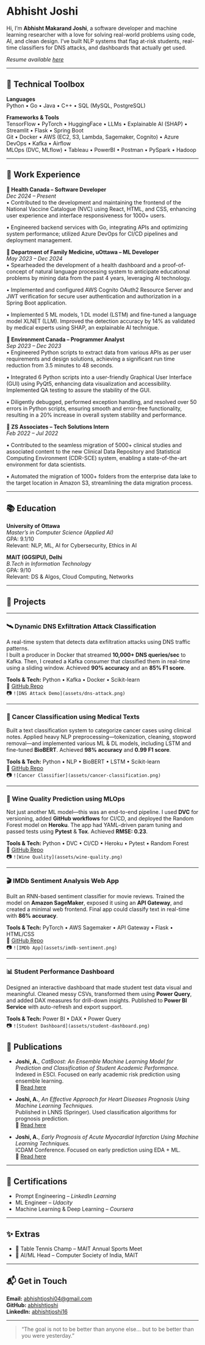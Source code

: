 # Abhisht Joshi

Hi, I’m **Abhisht Makarand Joshi**, a software developer and machine learning researcher with a love for solving real-world problems using code, AI, and clean design. I’ve built NLP systems that flag at-risk students, real-time classifiers for DNS attacks, and dashboards that actually get used.

*Resume available <a href="https://drive.google.com/file/d/1-U18dsGxCAcxBIj_f8hDVlQJkD4nZPb5/view?usp=sharing" target="_blank">here</a>*

---

## 🔧 Technical Toolbox

**Languages**  
Python • Go • Java • C++ • SQL (MySQL, PostgreSQL)

**Frameworks & Tools**  
TensorFlow • PyTorch • HuggingFace • LLMs • Explainable AI (SHAP) • Streamlit • Flask • Spring Boot  
Git • Docker • AWS (EC2, S3, Lambda, Sagemaker, Cognito) • Azure DevOps • Kafka • Airflow  
MLOps (DVC, MLflow) • Tableau • PowerBI • Postman • PySpark • Hadoop

---

## 💼 Work Experience

**🔹 Health Canada – Software Developer**  
*Dec 2024 – Present*  
• Contributed to the development and maintaining the frontend of the National Vaccine Catalogue (NVC) using
React, HTML, and CSS, enhancing user experience and interface responsiveness for 1000+ users.

• Engineered backend services with Go, integrating APIs and optimizing system performance; utilized Azure
DevOps for CI/CD pipelines and deployment management.

**🔹 Department of Family Medicine, uOttawa – ML Developer**  
*May 2023 – Dec 2024*  
• Spearheaded the development of a health dashboard and a proof-of-concept of natural language processing
system to anticipate educational problems by mining data from the past 4 years, leveraging AI technology.

• Implemented and configured AWS Cognito OAuth2 Resource Server and JWT verification for secure user
authentication and authorization in a Spring Boot application.

• Implemented 5 ML models, 1 DL model (LSTM) and fine-tuned a language model XLNET (LLM). Improved
the detection accuracy by 14% as validated by medical experts using SHAP, an explainable AI technique.

**🔹 Environment Canada – Programmer Analyst**  
*Sep 2023 – Dec 2023*  
• Engineered Python scripts to extract data from various APIs as per user requirements and design solutions,
achieving a significant run time reduction from 3.5 minutes to 48 seconds.

• Integrated 6 Python scripts into a user-friendly Graphical User Interface (GUI) using PyQt5, enhancing data
visualization and accessibility. Implemented QA testing to assure the stability of the GUI.

• Diligently debugged, performed exception handling, and resolved over 50 errors in Python scripts, ensuring
smooth and error-free functionality, resulting in a 20% increase in overall system stability and performance.

**🔹 ZS Associates – Tech Solutions Intern**  
*Feb 2022 – Jul 2022*  

• Contributed to the seamless migration of 5000+ clinical studies and associated content to the new Clinical
Data Repository and Statistical Computing Environment (CDR-SCE) system, enabling a state-of-the-art
environment for data scientists.

• Automated the migration of 1000+ folders from the enterprise data lake to the target location in Amazon S3,
streamlining the data migration process.

---

## 📚 Education

**University of Ottawa**  
*Master’s in Computer Science (Applied AI)*  
GPA: 9.1/10  
Relevant: NLP, ML, AI for Cybersecurity, Ethics in AI

**MAIT (GGSIPU), Delhi**  
*B.Tech in Information Technology*  
GPA: 9/10  
Relevant: DS & Algos, Cloud Computing, Networks

---

## 🧠 Projects

---

### 🛰️ Dynamic DNS Exfiltration Attack Classification  
A real-time system that detects data exfiltration attacks using DNS traffic patterns.  
I built a producer in Docker that streamed **10,000+ DNS queries/sec** to Kafka. Then, I created a Kafka consumer that classified them in real-time using a sliding window. Achieved **90% accuracy** and an **85% F1 score**.

**Tools & Tech:** Python • Kafka • Docker • Scikit-learn  
📂 <a href="https://github.com/abhishtjoshi/DNS-Exfiltration-Attack-Classification" target="_blank">GitHub Repo</a>  
📷 `![DNS Attack Demo](assets/dns-attack.png)`

---

### 🧬 Cancer Classification using Medical Texts  
Built a text classification system to categorize cancer cases using clinical notes. Applied heavy NLP preprocessing—tokenization, cleaning, stopword removal—and implemented various ML & DL models, including LSTM and fine-tuned **BioBERT**. Achieved **98% accuracy** and **0.99 F1 score**.

**Tools & Tech:** Python • NLP • BioBERT • LSTM • Scikit-learn  
📂 <a href="https://github.com/abhishtjoshi/Cancer-Classification-using-Medical-Cancer-Text-Documentation-based-on-Machine-Learning-Model-and-NL" target="_blank">GitHub Repo</a>  
📷 `![Cancer Classifier](assets/cancer-classification.png)`

---

### 🍷 Wine Quality Prediction using MLOps  
Not just another ML model—this was an end-to-end pipeline. I used **DVC** for versioning, added **GitHub workflows** for CI/CD, and deployed the Random Forest model on **Heroku**. The app had YAML-driven param tuning and passed tests using **Pytest** & **Tox**. Achieved **RMSE: 0.23**.

**Tools & Tech:** Python • DVC • CI/CD • Heroku • Pytest • Random Forest  
📂 <a href="https://github.com/abhishtjoshi/Wine-Quality-Prediction-using-ML-and-DVC" target="_blank">GitHub Repo</a>  
📷 `![Wine Quality](assets/wine-quality.png)`

---

### 🎬 IMDb Sentiment Analysis Web App  
Built an RNN-based sentiment classifier for movie reviews. Trained the model on **Amazon SageMaker**, exposed it using an **API Gateway**, and created a minimal web frontend. Final app could classify text in real-time with **86% accuracy**.

**Tools & Tech:** PyTorch • AWS Sagemaker • API Gateway • Flask • HTML/CSS  
📂 <a href="https://github.com/abhishtjoshi/Project--Sentiment-Analysis" target="_blank">GitHub Repo</a>  
📷 `![IMDb App](assets/imdb-sentiment.png)`

---

### 📊 Student Performance Dashboard  
Designed an interactive dashboard that made student test data visual and meaningful. Cleaned messy CSVs, transformed them using **Power Query**, and added DAX measures for drill-down insights. Published to **Power BI Service** with auto-refresh and export support.

**Tools & Tech:** Power BI • DAX • Power Query  
📷 `![Student Dashboard](assets/student-dashboard.png)`


## 📄 Publications

- **Joshi, A.**, *CatBoost: An Ensemble Machine Learning Model for Prediction and Classification of Student Academic Performance.*  
  Indexed in ESCI. Focused on early academic risk prediction using ensemble learning.  
  🔗 <a href="https://www.worldscientific.com/doi/10.1142/S2424922X21410023" target="_blank">Read here</a>

- **Joshi, A.**, *An Effective Approach for Heart Diseases Prognosis Using Machine Learning Techniques.*  
  Published in LNNS (Springer). Used classification algorithms for prognosis prediction.  
  🔗 <a href="https://link.springer.com/chapter/10.1007/978-981-19-3148-2_69" target="_blank">Read here</a>

- **Joshi, A.**, *Early Prognosis of Acute Myocardial Infarction Using Machine Learning Techniques.*  
  ICDAM Conference. Focused on early prediction using EDA + ML.  
  🔗 <a href="https://link.springer.com/chapter/10.1007/978-981-16-6285-0_63" target="_blank">Read here</a>

---

## 🧾 Certifications

- Prompt Engineering – *LinkedIn Learning*  
- ML Engineer – *Udacity*  
- Machine Learning & Deep Learning – *Coursera*

---

## ✨ Extras

- 🏓 Table Tennis Champ – MAIT Annual Sports Meet  
- 🧠 AI/ML Head – Computer Society of India, MAIT  

---

## 📬 Get in Touch

**Email:** [abhishtjoshi04@gmail.com](mailto:abhishtjoshi04@gmail.com)  
**GitHub:** [abhishtjoshi](https://github.com/abhishtjoshi)  
**LinkedIn:** [abhishtjoshi16](https://www.linkedin.com/in/abhishtjoshi16/)

---

> “The goal is not to be better than anyone else... but to be better than you were yesterday.”
